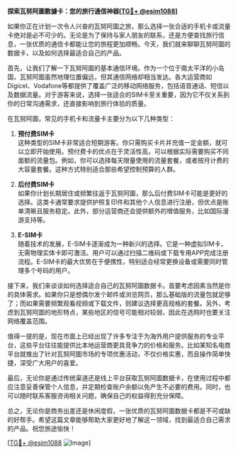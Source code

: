 **探索瓦努阿圖數據卡：您的旅行通信神器[[TG💪+ @esim1088](https://t.me/s/esim1088)]**

如果你正在计划一次令人兴奋的瓦努阿圖之旅，那么选择一张合适的手机卡或流量卡绝对是必不可少的。无论是为了保持与家人朋友的联系，还是方便查找旅行信息，一张优质的通信卡都能让您的旅程更加顺畅。今天，我们就来聊聊瓦努阿圖的数据卡，以及如何选择最适合自己的产品。

首先，让我们了解一下瓦努阿圖的基本通信环境。作为一个位于南太平洋的小岛国，瓦努阿圖虽然地理位置偏远，但其通信网络却相当发达。各大运营商如Digicel、Vodafone等都提供了覆盖广泛的移动网络服务，包括语音通话、短信以及数据流量。对于游客来说，选择一张适合的SIM卡至关重要，因为它不仅关系到你的日常沟通需求，还直接影响到旅行体验的质量。

在瓦努阿圖，常见的手机卡和流量卡主要分为以下几种类型：

1. **预付费SIM卡**  
   这种类型的SIM卡非常适合短期游客。你只需购买卡片并充值一定金额，就可以立即开始使用。预付费卡的优点在于灵活性高，可以根据实际需要购买不同面额的流量包。例如，你可以选择每天限量使用的流量套餐，或者按月计费的大容量套餐。这种方式特别适合那些希望控制预算的人群。

2. **后付费SIM卡**  
   如果你计划长期居住或频繁往返于瓦努阿圖，那么后付费SIM卡可能是更好的选择。这类卡通常要求提供护照复印件和其他个人信息进行注册，但优点是账单清晰且服务稳定。此外，部分运营商还会提供额外的增值服务，比如国际漫游支持等。

3. **E-SIM卡**  
   随着技术的发展，E-SIM卡逐渐成为一种新兴的选择。它是一种虚拟SIM卡，无需物理实体卡即可激活。用户可以通过扫描二维码或下载专用APP完成注册流程。E-SIM卡的最大优势在于便携性，特别适合经常更换设备或需要同时管理多个号码的用户。

接下来，我们来谈谈如何选择适合自己的瓦努阿圖数据卡。首要考虑因素当然是你的具体需求。如果你只是想偶尔发个邮件或浏览网页，那么基础版的流量包就足够了；而如果需要频繁观看视频或下载文件，则建议选择更高规格的套餐。另外，考虑到瓦努阿圖的地形特点，某些地区的信号可能相对较弱，因此在选购时也要关注网络覆盖范围。

值得一提的是，现在市面上已经出现了许多专注于为海外用户提供服务的专业平台，这些平台往往能提供比本地运营商更具竞争力的价格和服务。比如某知名电商平台就推出了针对瓦努阿圖市场的专项优惠活动，不仅价格实惠，而且操作简单快捷，深受广大用户的喜爱。

最后，无论你是通过传统渠道还是线上平台获取瓦努阿圖数据卡，在使用过程中都应注意妥善保管个人信息，并定期检查账户余额以免产生不必要的费用。同时，也可以随时联系客服咨询相关问题，确保自己的权益得到充分保障。

总之，无论你是商务出差还是休闲度假，一张优质的瓦努阿圖数据卡都是不可或缺的好帮手。希望这篇文章能够帮助大家更好地了解这一领域，找到最适合自己需求的产品。祝您旅途愉快！

[[TG💪+ @esim1088](https://t.me/s/esim1088) ![Image](https://i.postimg.cc/4NQfJmqS/Snipaste-2025-05-13-00-14-12.png)]